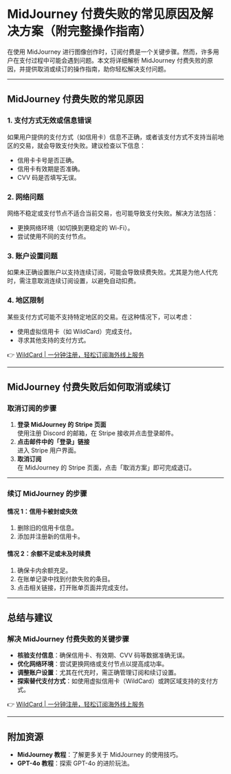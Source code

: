 # MidJourney 付费失败的常见原因及解决方案（附完整操作指南）

在使用 MidJourney 进行图像创作时，订阅付费是一个关键步骤。然而，许多用户在支付过程中可能会遇到问题。本文将详细解析 MidJourney 付费失败的原因，并提供取消或续订的操作指南，助你轻松解决支付问题。

---

## MidJourney 付费失败的常见原因

### 1. 支付方式无效或信息错误
如果用户提供的支付方式（如信用卡）信息不正确，或者该支付方式不支持当前地区的交易，就会导致支付失败。建议检查以下信息：
- 信用卡卡号是否正确。
- 信用卡有效期是否准确。
- CVV 码是否填写无误。

### 2. 网络问题
网络不稳定或支付节点不适合当前交易，也可能导致支付失败。解决方法包括：
- 更换网络环境（如切换到更稳定的 Wi-Fi）。
- 尝试使用不同的支付节点。

### 3. 账户设置问题
如果未正确设置账户以支持连续订阅，可能会导致续费失败。尤其是为他人代充时，需注意取消连续订阅设置，以避免自动扣费。

### 4. 地区限制
某些支付方式可能不支持特定地区的交易。在这种情况下，可以考虑：
- 使用虚拟信用卡（如 WildCard）完成支付。
- 寻求其他支持的支付方式。

👉 [WildCard | 一分钟注册，轻松订阅海外线上服务](https://bbtdd.com/WildCard)

---

## MidJourney 付费失败后如何取消或续订

### 取消订阅的步骤
1. **登录 MidJourney 的 Stripe 页面**  
   使用注册 Discord 的邮箱，在 Stripe 接收并点击登录邮件。
2. **点击邮件中的「登录」链接**  
   进入 Stripe 用户界面。
3. **取消订阅**  
   在 MidJourney 的 Stripe 页面，点击「取消方案」即可完成退订。

---

### 续订 MidJourney 的步骤

#### 情况 1：信用卡被封或失效
1. 删除旧的信用卡信息。
2. 添加并注册新的信用卡。

#### 情况 2：余额不足或未及时续费
1. 确保卡内余额充足。
2. 在账单记录中找到付款失败的条目。
3. 点击相关链接，打开账单页面并完成支付。

---

## 总结与建议

### 解决 MidJourney 付费失败的关键步骤
- **核验支付信息**：确保信用卡、有效期、CVV 码等数据准确无误。
- **优化网络环境**：尝试更换网络或支付节点以提高成功率。
- **调整账户设置**：尤其在代充时，需正确管理订阅和续订设置。
- **探索替代支付方式**：如使用虚拟信用卡（WildCard）或跨区域支持的支付方式。

👉 [WildCard | 一分钟注册，轻松订阅海外线上服务](https://bbtdd.com/WildCard)

---

## 附加资源
- **MidJourney 教程**：了解更多关于 MidJourney 的使用技巧。
- **GPT-4o 教程**：探索 GPT-4o 的进阶玩法。